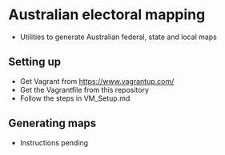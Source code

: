 # Australian electoral mapping

* Utilities to generate Australian federal, state and local maps

## Setting up
* Get Vagrant from https://www.vagrantup.com/
* Get the Vagrantfile from this repository
* Follow the steps in VM_Setup.md

## Generating maps
* Instructions pending